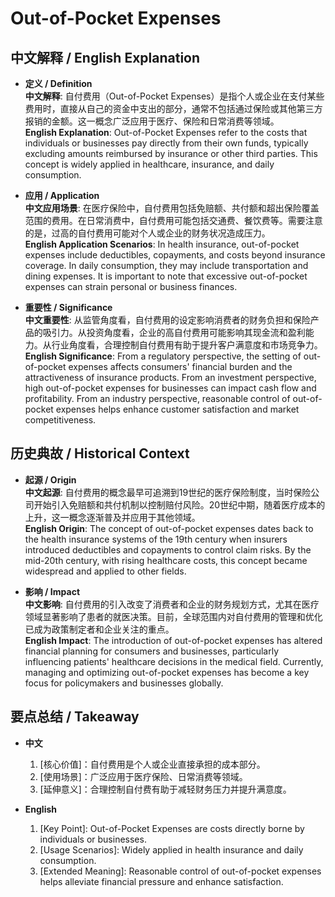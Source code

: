 # Out-of-Pocket Expenses

## 中文解释 / English Explanation

* **定义 / Definition**  
  **中文解释**: 自付费用（Out-of-Pocket Expenses）是指个人或企业在支付某些费用时，直接从自己的资金中支出的部分，通常不包括通过保险或其他第三方报销的金额。这一概念广泛应用于医疗、保险和日常消费等领域。  
  **English Explanation**: Out-of-Pocket Expenses refer to the costs that individuals or businesses pay directly from their own funds, typically excluding amounts reimbursed by insurance or other third parties. This concept is widely applied in healthcare, insurance, and daily consumption.

* **应用 / Application**  
  **中文应用场景**: 在医疗保险中，自付费用包括免赔额、共付额和超出保险覆盖范围的费用。在日常消费中，自付费用可能包括交通费、餐饮费等。需要注意的是，过高的自付费用可能对个人或企业的财务状况造成压力。  
  **English Application Scenarios**: In health insurance, out-of-pocket expenses include deductibles, copayments, and costs beyond insurance coverage. In daily consumption, they may include transportation and dining expenses. It is important to note that excessive out-of-pocket expenses can strain personal or business finances.

* **重要性 / Significance**  
  **中文重要性**: 从监管角度看，自付费用的设定影响消费者的财务负担和保险产品的吸引力。从投资角度看，企业的高自付费用可能影响其现金流和盈利能力。从行业角度看，合理控制自付费用有助于提升客户满意度和市场竞争力。  
  **English Significance**: From a regulatory perspective, the setting of out-of-pocket expenses affects consumers' financial burden and the attractiveness of insurance products. From an investment perspective, high out-of-pocket expenses for businesses can impact cash flow and profitability. From an industry perspective, reasonable control of out-of-pocket expenses helps enhance customer satisfaction and market competitiveness.

## 历史典故 / Historical Context

* **起源 / Origin**  
  **中文起源**: 自付费用的概念最早可追溯到19世纪的医疗保险制度，当时保险公司开始引入免赔额和共付机制以控制赔付风险。20世纪中期，随着医疗成本的上升，这一概念逐渐普及并应用于其他领域。  
  **English Origin**: The concept of out-of-pocket expenses dates back to the health insurance systems of the 19th century when insurers introduced deductibles and copayments to control claim risks. By the mid-20th century, with rising healthcare costs, this concept became widespread and applied to other fields.

* **影响 / Impact**  
  **中文影响**: 自付费用的引入改变了消费者和企业的财务规划方式，尤其在医疗领域显著影响了患者的就医决策。目前，全球范围内对自付费用的管理和优化已成为政策制定者和企业关注的重点。  
  **English Impact**: The introduction of out-of-pocket expenses has altered financial planning for consumers and businesses, particularly influencing patients' healthcare decisions in the medical field. Currently, managing and optimizing out-of-pocket expenses has become a key focus for policymakers and businesses globally.

## 要点总结 / Takeaway

* **中文**  
  1. [核心价值]：自付费用是个人或企业直接承担的成本部分。
  2. [使用场景]：广泛应用于医疗保险、日常消费等领域。
  3. [延伸意义]：合理控制自付费有助于减轻财务压力并提升满意度。

* **English**  
  1. [Key Point]: Out-of-Pocket Expenses are costs directly borne by individuals or businesses.
  2. [Usage Scenarios]: Widely applied in health insurance and daily consumption.
  3. [Extended Meaning]: Reasonable control of out-of-pocket expenses helps alleviate financial pressure and enhance satisfaction.